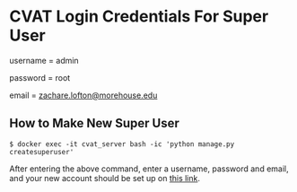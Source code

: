 # CVAT Login Credentials For Super User

username = admin

password = root

email = zachare.lofton@morehouse.edu

## How to Make New Super User

```terminal
$ docker exec -it cvat_server bash -ic 'python manage.py createsuperuser'
```

After entering the above command, enter a username, password and email, and your new account should be set up on [this link](ttp://localhost:8080).
